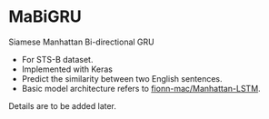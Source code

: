 # MaBiGRU
Siamese Manhattan Bi-directional GRU
* For STS-B dataset.
* Implemented with Keras
* Predict the similarity between two English sentences.
* Basic model architecture refers to [fionn-mac/Manhattan-LSTM](https://github.com/fionn-mac/Manhattan-LSTM).

Details are to be added later.
